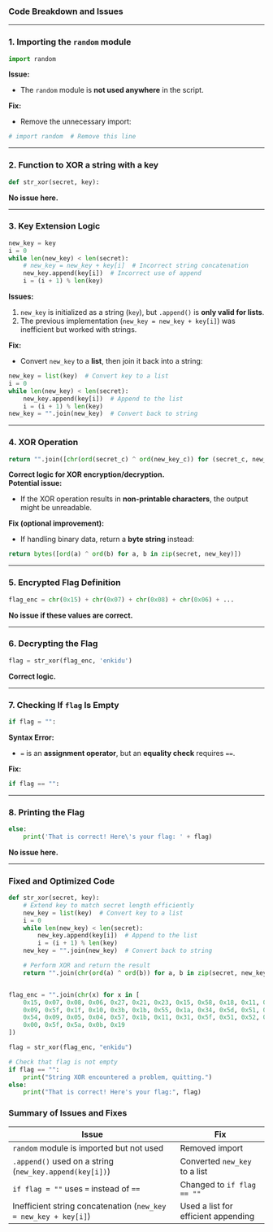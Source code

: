 ### **Code Breakdown and Issues**

---

### **1. Importing the `random` module**
```python
import random
```
**Issue:**  
- The `random` module is **not used anywhere** in the script.

**Fix:**  
- Remove the unnecessary import:
```python
# import random  # Remove this line
```

---

### **2. Function to XOR a string with a key**
```python
def str_xor(secret, key):
```
**No issue here.**  

---

### **3. Key Extension Logic**
```python
new_key = key
i = 0
while len(new_key) < len(secret):
    # new_key = new_key + key[i]  # Incorrect string concatenation
    new_key.append(key[i])  # Incorrect use of append
    i = (i + 1) % len(key)
```
**Issues:**
1. `new_key` is initialized as a string (`key`), but `.append()` is **only valid for lists**.  
2. The previous implementation (`new_key = new_key + key[i]`) was inefficient but worked with strings.

**Fix:**  
- Convert `new_key` to a **list**, then join it back into a string:
```python
new_key = list(key)  # Convert key to a list
i = 0
while len(new_key) < len(secret):
    new_key.append(key[i])  # Append to the list
    i = (i + 1) % len(key)
new_key = "".join(new_key)  # Convert back to string
```

---

### **4. XOR Operation**
```python
return "".join([chr(ord(secret_c) ^ ord(new_key_c)) for (secret_c, new_key_c) in zip(secret, new_key)])
```
**Correct logic for XOR encryption/decryption.**  
**Potential issue:**  
- If the XOR operation results in **non-printable characters**, the output might be unreadable.

**Fix (optional improvement):**  
- If handling binary data, return a **byte string** instead:
```python
return bytes([ord(a) ^ ord(b) for a, b in zip(secret, new_key)])
```

---

### **5. Encrypted Flag Definition**
```python
flag_enc = chr(0x15) + chr(0x07) + chr(0x08) + chr(0x06) + ...
```
**No issue if these values are correct.**  

---

### **6. Decrypting the Flag**
```python
flag = str_xor(flag_enc, 'enkidu')
```
**Correct logic.**  

---

### **7. Checking If `flag` Is Empty**
```python
if flag = "":
```
**Syntax Error:**  
- `=` is an **assignment operator**, but an **equality check** requires `==`.

**Fix:**
```python
if flag == "":
```

---

### **8. Printing the Flag**
```python
else:
    print('That is correct! Here\'s your flag: ' + flag)
```
**No issue here.**  

---

### **Fixed and Optimized Code**
```python
def str_xor(secret, key):
    # Extend key to match secret length efficiently
    new_key = list(key)  # Convert key to a list
    i = 0
    while len(new_key) < len(secret):
        new_key.append(key[i])  # Append to the list
        i = (i + 1) % len(key)
    new_key = "".join(new_key)  # Convert back to string

    # Perform XOR and return the result
    return "".join(chr(ord(a) ^ ord(b)) for a, b in zip(secret, new_key))


flag_enc = "".join(chr(x) for x in [
    0x15, 0x07, 0x08, 0x06, 0x27, 0x21, 0x23, 0x15, 0x58, 0x18, 0x11, 0x41,
    0x09, 0x5f, 0x1f, 0x10, 0x3b, 0x1b, 0x55, 0x1a, 0x34, 0x5d, 0x51, 0x40,
    0x54, 0x09, 0x05, 0x04, 0x57, 0x1b, 0x11, 0x31, 0x5f, 0x51, 0x52, 0x46,
    0x00, 0x5f, 0x5a, 0x0b, 0x19
])

flag = str_xor(flag_enc, "enkidu")

# Check that flag is not empty
if flag == "":
    print("String XOR encountered a problem, quitting.")
else:
    print("That is correct! Here's your flag:", flag)
```
### **Summary of Issues and Fixes**
| **Issue** | **Fix** |
|-----------|--------|
| `random` module is imported but not used | Removed import |
| `.append()` used on a string (`new_key.append(key[i])`) | Converted `new_key` to a list |
| `if flag = ""` uses `=` instead of `==` | Changed to `if flag == ""` |
| Inefficient string concatenation (`new_key = new_key + key[i]`) | Used a list for efficient appending |
